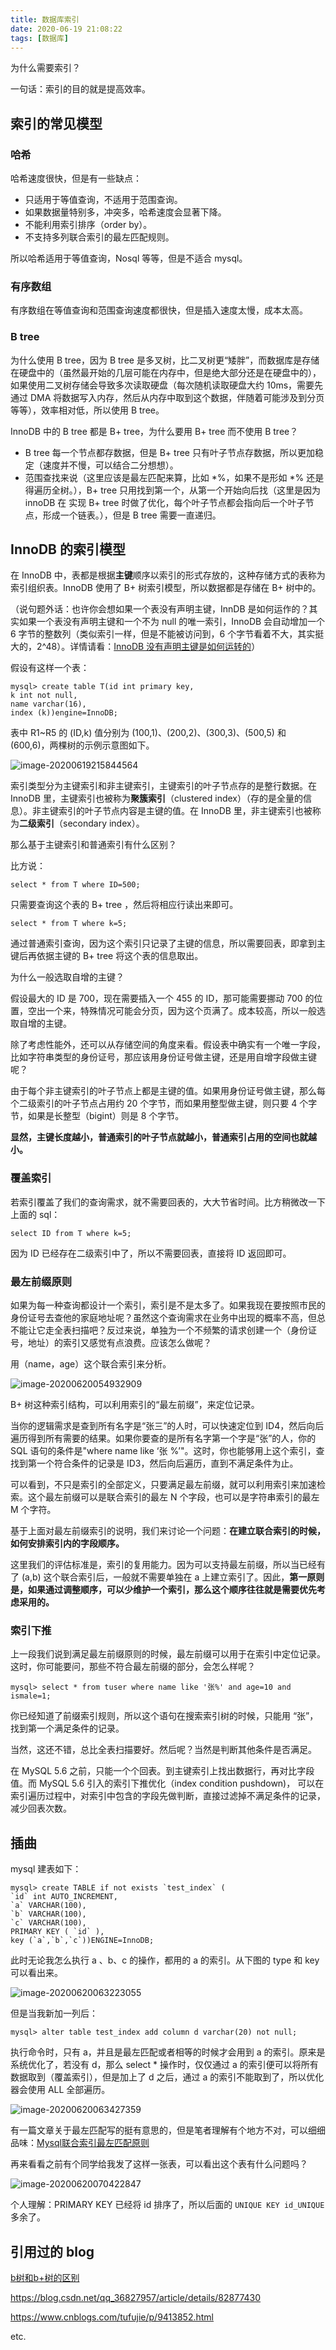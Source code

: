 ```yaml
---
title: 数据库索引
date: 2020-06-19 21:08:22
tags: [数据库]
---
```


为什么需要索引？

一句话：索引的目的就是提高效率。

## 索引的常见模型

### 哈希

哈希速度很快，但是有一些缺点：

* 只适用于等值查询，不适用于范围查询。
* 如果数据量特别多，冲突多，哈希速度会显著下降。
* 不能利用索引排序（order by）。
* 不支持多列联合索引的最左匹配规则。

所以哈希适用于等值查询，Nosql 等等，但是不适合 mysql。

### 有序数组

有序数组在等值查询和范围查询速度都很快，但是插入速度太慢，成本太高。

### B tree

为什么使用 B tree，因为 B tree 是多叉树，比二叉树更“矮胖”，而数据库是存储在硬盘中的（虽然最开始的几层可能在内存中，但是绝大部分还是在硬盘中的），如果使用二叉树存储会导致多次读取硬盘（每次随机读取硬盘大约 10ms，需要先通过 DMA 将数据写入内存，然后从内存中取到这个数据，伴随着可能涉及到分页等等），效率相对低，所以使用 B tree。

InnoDB 中的 B tree 都是 B+ tree，为什么要用 B+ tree 而不使用 B tree？

* B tree 每一个节点都存数据，但是 B+ tree 只有叶子节点存数据，所以更加稳定（速度并不慢，可以结合二分想想）。
* 范围查找来说（这里应该是最左匹配来算，比如 *%，如果不是形如 *% 还是得遍历全树。），B+ tree 只用找到第一个，从第一个开始向后找（这里是因为 innoDB 在 实现 B+ tree 时做了优化，每个叶子节点都会指向后一个叶子节点，形成一个链表。），但是 B tree 需要一直递归。

## InnoDB 的索引模型

在 InnoDB 中，表都是根据**主键**顺序以索引的形式存放的，这种存储方式的表称为索引组织表。InnoDB 使用了 B+ 树索引模型，所以数据都是存储在 B+ 树中的。

（说句题外话：也许你会想如果一个表没有声明主键，InnDB 是如何运作的？其实如果一个表没有声明主键和一个不为 null 的唯一索引，InnoDB 会自动增加一个 6 字节的整数列（类似索引一样，但是不能被访问到，6 个字节看着不大，其实挺大的，2^48）。详情请看：[InnoDB 没有声明主键是如何运转的](https://blog.csdn.net/A510677208/article/details/101327857)）

假设有这样一个表：

```
mysql> create table T(id int primary key, 
k int not null, 
name varchar(16),
index (k))engine=InnoDB;
```

表中 R1~R5 的 (ID,k) 值分别为 (100,1)、(200,2)、(300,3)、(500,5) 和 (600,6)，两棵树的示例示意图如下。

![image-20200619215844564](/images/image-20200619215844564.png)

索引类型分为主键索引和非主键索引，主键索引的叶子节点存的是整行数据。在 InnoDB 里，主键索引也被称为**聚簇索引**（clustered index）（存的是全量的信息）。非主键索引的叶子节点内容是主键的值。在 InnoDB 里，非主键索引也被称为**二级索引**（secondary index）。

那么基于主键索引和普通索引有什么区别？

比方说：

```
select * from T where ID=500;
```

只需要查询这个表的 B+ tree ，然后将相应行读出来即可。

```
select * from T where k=5;
```

通过普通索引查询，因为这个索引只记录了主键的信息，所以需要回表，即拿到主键后再依据主键的 B+ tree 将这个表的信息取出。

为什么一般选取自增的主键？

假设最大的 ID 是 700，现在需要插入一个 455 的 ID，那可能需要挪动 700 的位置，空出一个来，特殊情况可能会分页，因为这个页满了。成本较高，所以一般选取自增的主键。

除了考虑性能外，还可以从存储空间的角度来看。假设表中确实有一个唯一字段，比如字符串类型的身份证号，那应该用身份证号做主键，还是用自增字段做主键呢？

由于每个非主键索引的叶子节点上都是主键的值。如果用身份证号做主键，那么每个二级索引的叶子节点占用约 20 个字节，而如果用整型做主键，则只要 4 个字节，如果是长整型（bigint）则是 8 个字节。

**显然，主键长度越小，普通索引的叶子节点就越小，普通索引占用的空间也就越小。**

### 覆盖索引

若索引覆盖了我们的查询需求，就不需要回表的，大大节省时间。比方稍微改一下上面的 sql：

```
select ID from T where k=5;
```

因为 ID 已经存在二级索引中了，所以不需要回表，直接将 ID 返回即可。

### 最左前缀原则

如果为每一种查询都设计一个索引，索引是不是太多了。如果我现在要按照市民的身份证号去查他的家庭地址呢？虽然这个查询需求在业务中出现的概率不高，但总不能让它走全表扫描吧？反过来说，单独为一个不频繁的请求创建一个（身份证号，地址）的索引又感觉有点浪费。应该怎么做呢？

用（name，age）这个联合索引来分析。

![image-20200620054932909](/images/image-20200620054932909.png)

B+ 树这种索引结构，可以利用索引的“最左前缀”，来定位记录。

当你的逻辑需求是查到所有名字是“张三”的人时，可以快速定位到 ID4，然后向后遍历得到所有需要的结果。如果你要查的是所有名字第一个字是“张”的人，你的 SQL 语句的条件是"where name like ‘张 %’"。这时，你也能够用上这个索引，查找到第一个符合条件的记录是 ID3，然后向后遍历，直到不满足条件为止。

可以看到，不只是索引的全部定义，只要满足最左前缀，就可以利用索引来加速检索。这个最左前缀可以是联合索引的最左 N 个字段，也可以是字符串索引的最左 M 个字符。

基于上面对最左前缀索引的说明，我们来讨论一个问题：**在建立联合索引的时候，如何安排索引内的字段顺序。**

这里我们的评估标准是，索引的复用能力。因为可以支持最左前缀，所以当已经有了 (a,b) 这个联合索引后，一般就不需要单独在 a 上建立索引了。因此，**第一原则是，如果通过调整顺序，可以少维护一个索引，那么这个顺序往往就是需要优先考虑采用的。**

### 索引下推

上一段我们说到满足最左前缀原则的时候，最左前缀可以用于在索引中定位记录。这时，你可能要问，那些不符合最左前缀的部分，会怎么样呢？

```
mysql> select * from tuser where name like '张%' and age=10 and ismale=1;
```

你已经知道了前缀索引规则，所以这个语句在搜索索引树的时候，只能用 “张”，找到第一个满足条件的记录。

当然，这还不错，总比全表扫描要好。然后呢？当然是判断其他条件是否满足。

在 MySQL 5.6 之前，只能一个个回表。到主键索引上找出数据行，再对比字段值。而 MySQL 5.6 引入的索引下推优化（index condition pushdown)， 可以在索引遍历过程中，对索引中包含的字段先做判断，直接过滤掉不满足条件的记录，减少回表次数。

## 插曲

mysql 建表如下：

```
mysql> create TABLE if not exists `test_index` (
`id` int AUTO_INCREMENT,
`a` VARCHAR(100),
`b` VARCHAR(100),
`c` VARCHAR(100),
PRIMARY KEY ( `id` ),
key (`a`,`b`,`c`))ENGINE=InnoDB;

```

此时无论我怎么执行 a 、b、c 的操作，都用的 a 的索引。从下图的 type 和 key 可以看出来。

![image-20200620063223055](/images/image-20200620063223055.png)

但是当我新加一列后：

```
mysql> alter table test_index add column d varchar(20) not null;
```

执行命令时，只有 a，并且是最左匹配或者相等的时候才会用到 a 的索引。原来是系统优化了，若没有 d，那么 select * 操作时，仅仅通过 a 的索引便可以将所有数据取到（覆盖索引），但是加上了 d 之后，通过 a 的索引不能取到了，所以优化器会使用 ALL 全部遍历。

![image-20200620063427359](/images/image-20200620063427359.png)

有一篇文章关于最左匹配写的挺有意思的，但是笔者理解有个地方不对，可以细细品味：[Mysql联合索引最左匹配原则](https://segmentfault.com/a/1190000015416513)

再来看看之前有个同学给我发了这样一张表，可以看出这个表有什么问题吗？

![image-20200620070422847](C:\Users\ma\AppData\Roaming\Typora\typora-user-images\image-20200620070422847.png)

个人理解：PRIMARY KEY 已经将 id 排序了，所以后面的 `UNIQUE KEY id_UNIQUE` 多余了。

## 引用过的 blog

[b树和b+树的区别](https://blog.csdn.net/login_sonata/article/details/75268075)

https://blog.csdn.net/qq_36827957/article/details/82877430

https://www.cnblogs.com/tufujie/p/9413852.html

etc.